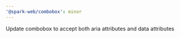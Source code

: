 ```yaml
---
'@spark-web/combobox': minor
---
```


Update combobox to accept both aria attributes and data attributes
